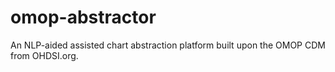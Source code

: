 # omop-abstractor
An NLP-aided assisted chart abstraction platform built upon the OMOP CDM from OHDSI.org.
